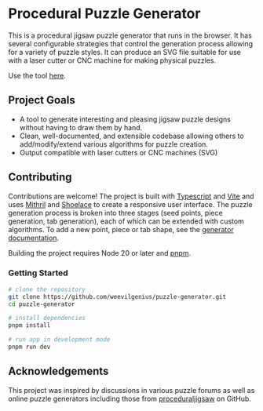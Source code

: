 Procedural Puzzle Generator
==================================

This is a procedural jigsaw puzzle generator that runs in the browser. It has
several configurable strategies that control the generation process allowing for
a variety of puzzle styles. It can produce an SVG file suitable for use with a
laser cutter or CNC machine for making physical puzzles.

Use the tool [here](https://weevilgenius.github.io/puzzle-generator/).

<!-- add screen shots here -->

Project Goals
-------------

* A tool to generate interesting and pleasing jigsaw puzzle designs without having
  to draw them by hand.
* Clean, well-documented, and extensible codebase allowing others to add/modify/extend
  various algorithms for puzzle creation.
* Output compatible with laser cutters or CNC machines (SVG)

Contributing
------------

Contributions are welcome! The project is built with [Typescript] and [Vite] and
uses [Mithril] and [Shoelace] to create a responsive user interface. The puzzle
generation process is broken into three stages (seed points, piece generation,
tab generation), each of which can be extended with custom algorithms. To add a
new point, piece or tab shape, see the
[generator documentation](./src/geometry/README.md).

Building the project requires Node 20 or later and [pnpm].

### Getting Started

```bash
# clone the repository
git clone https://github.com/weevilgenius/puzzle-generator.git
cd puzzle-generator

# install dependencies
pnpm install

# run app in development mode
pnpm run dev
```

Acknowledgements
----------------

This project was inspired by discussions in various puzzle forums as well as
online puzzle generators including those from [proceduraljigsaw] on GitHub.

<!-- links -->
[pnpm]: https://pnpm.io/
[Mithril]: https://mithril.js.org/
[Shoelace]: https://shoelace.style/
[Typescript]: https://www.typescriptlang.org/
[Vite]: https://vitejs.dev/
[proceduraljigsaw]: https://github.com/proceduraljigsaw
